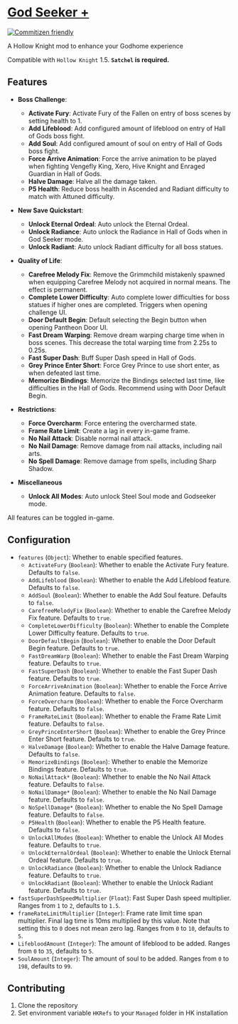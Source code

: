 # [God Seeker +](https://github.com/Clazex/HollowKnight.GodSeekerPlus)

[![Commitizen friendly](https://img.shields.io/badge/commitizen-friendly-brightgreen.svg)](http://commitizen.github.io/cz-cli/)

A Hollow Knight mod to enhance your Godhome experience

Compatible with `Hollow Knight` 1.5.
**`Satchel` is required.**

## Features

- **Boss Challenge**:
  + **Activate Fury**: Activate Fury of the Fallen on entry of boss scenes by setting health to 1.
  + **Add Lifeblood**: Add configured amount of lifeblood on entry of Hall of Gods boss fight.
  + **Add Soul**: Add configured amount of soul on entry of Hall of Gods boss fight.
  + **Force Arrive Animation**: Force the arrive animation to be played when fighting Vengefly King, Xero, Hive Knight and Enraged Guardian in Hall of Gods.
  + **Halve Damage**: Halve all the damage taken.
  + **P5 Health**: Reduce boss health in Ascended and Radiant difficulty to match with Attuned difficulty.

- **New Save Quickstart**:
  + **Unlock Eternal Ordeal**: Auto unlock the Eternal Ordeal.
  + **Unlock Radiance**: Auto unlock the Radiance in Hall of Gods when in God Seeker mode.
  + **Unlock Radiant**: Auto unlock Radiant difficulty for all boss statues.

- **Quality of Life**:
  + **Carefree Melody Fix**: Remove the Grimmchild mistakenly spawned when equipping Carefree Melody not acquired in normal means. The effect is permanent.
  + **Complete Lower Difficulty**: Auto complete lower difficulties for boss statues if higher ones are completed. Triggers when opening challenge UI.
  + **Door Default Begin**: Default selecting the Begin button when opening Pantheon Door UI.
  + **Fast Dream Warping**: Remove dream warping charge time when in boss scenes. This decrease the total warping time from 2.25s to 0.25s.
  + **Fast Super Dash**: Buff Super Dash speed in Hall of Gods.
  + **Grey Prince Enter Short**: Force Grey Prince to use short enter, as when defeated last time.
  + **Memorize Bindings**: Memorize the Bindings selected last time, like difficulties in the Hall of Gods. Recommend using with Door Default Begin.

- **Restrictions**:
  + **Force Overcharm**: Force entering the overcharmed state.
  + **Frame Rate Limit**: Create a lag in every in-game frame.
  + **No Nail Attack**: Disable normal nail attack.
  + **No Nail Damage**: Remove damage from nail attacks, including nail arts.
  + **No Spell Damage**: Remove damage from spells, including Sharp Shadow.

- **Miscellaneous**
  + **Unlock All Modes**: Auto unlock Steel Soul mode and Godseeker mode.

All features can be toggled in-game.

## Configuration

- `features` (`Object`): Whether to enable specified features.
  + `ActivateFury` (`Boolean`): Whether to enable the Activate Fury feature. Defaults to `false`.
  + `AddLifeblood` (`Boolean`): Whether to enable the Add Lifeblood feature. Defaults to `false`.
  + `AddSoul` (`Boolean`): Whether to enable the Add Soul feature. Defaults to `false`.
  + `CarefreeMelodyFix` (`Boolean`): Whether to enable the Carefree Melody Fix feature. Defaults to `true`.
  + `CompleteLowerDifficulty` (`Boolean`): Whether to enable the Complete Lower Difficulty feature. Defaults to `true`.
  + `DoorDefaultBegin` (`Boolean`): Whether to enable the Door Default Begin feature. Defaults to `true`.
  + `FastDreamWarp` (`Boolean`): Whether to enable the Fast Dream Warping feature. Defaults to `true`.
  + `FastSuperDash` (`Boolean`): Whether to enable the Fast Super Dash feature. Defaults to `true`.
  + `ForceArriveAnimation` (`Boolean`): Whether to enable the Force Arrive Animation feature. Defaults to `false`.
  + `ForceOvercharm` (`Boolean`): Whether to enable the Force Overcharm feature. Defaults to `false`.
  + `FrameRateLimit` (`Boolean`): Whether to enable the Frame Rate Limit feature. Defaults to `false`.
  + `GreyPrinceEnterShort` (`Boolean`): Whether to enable the Grey Prince Enter Short feature. Defaults to `true`.
  + `HalveDamage` (`Boolean`): Whether to enable the Halve Damage feature. Defaults to `false`.
  + `MemorizeBindings` (`Boolean`): Whether to enable the Memorize Bindings feature. Defaults to `true`.
  + `NoNailAttack*` (`Boolean`): Whether to enable the No Nail Attack feature. Defaults to `false`.
  + `NoNailDamage*` (`Boolean`): Whether to enable the No Nail Damage feature. Defaults to `false`.
  + `NoSpellDamage*` (`Boolean`): Whether to enable the No Spell Damage feature. Defaults to `false`.
  + `P5Health` (`Boolean`): Whether to enable the P5 Health feature. Defaults to `false`.
  + `UnlockAllModes` (`Boolean`): Whether to enable the Unlock All Modes feature. Defaults to `true`.
  + `UnlockEternalOrdeal` (`Boolean`): Whether to enable the Unlock Eternal Ordeal feature. Defaults to `true`.
  + `UnlockRadiance` (`Boolean`): Whether to enable the Unlock Radiance feature. Defaults to `true`.
  + `UnlockRadiant` (`Boolean`): Whether to enable the Unlock Radiant feature. Defaults to `true`.
- `fastSuperDashSpeedMultiplier` (`Float`): Fast Super Dash speed multiplier. Ranges from `1` to `2`, defaults to `1.5`.
- `frameRateLimitMultiplier` (`Integer`): Frame rate limit time span multiplier. Final lag time is 10ms multiplied by this value. Note that setting this to `0` does not mean zero lag. Ranges from `0` to `10`, defaults to `5`.
- `LifebloodAmount` (`Integer`): The amount of lifeblood to be added. Ranges from `0` to `35`, defaults to `5`.
- `SoulAmount` (`Integer`): The amount of soul to be added. Ranges from `0` to `198`, defaults to `99`.

## Contributing

1. Clone the repository
2. Set environment variable `HKRefs` to your `Managed` folder in HK installation

